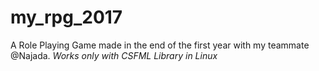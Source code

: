 # my_rpg_2017
A Role Playing Game made in the end of the first year with my teammate @Najada.
 *Works only with CSFML Library in Linux*
